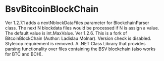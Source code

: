 # BsvBitcoinBlockChain
Ver 1.2.7.1 adds a nextNblockDataFiles parameter for BlockchainParser class.
	The next N blockdata files would be processed if N is assign a value. The default value is int.MaxValue.
Ver 1.2.6. This is a fork of BitcoinBlockChain (Author: Ladislau Molnar).
Version check is disabled.
Stylecop requirement is removed.
A .NET Class Library that provides parsing functionality over files containing the BSV blockchain (also works for BTC and BCH).

